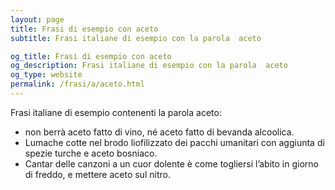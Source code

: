 ```yaml
---
layout: page
title: Frasi di esempio con aceto 
subtitle: Frasi italiane di esempio con la parola  aceto

og_title: Frasi di esempio con aceto 
og_description: Frasi italiane di esempio con la parola  aceto
og_type: website
permalink: /frasi/a/aceto.html
---
```


Frasi italiane di esempio contenenti la parola aceto:


- non berrà aceto fatto di vino, né aceto fatto di bevanda alcoolica.
- Lumache cotte nel brodo liofilizzato dei pacchi umanitari con aggiunta di spezie turche e aceto bosniaco.
- Cantar delle canzoni a un cuor dolente è come togliersi l’abito in giorno di freddo, e mettere aceto sul nitro.
